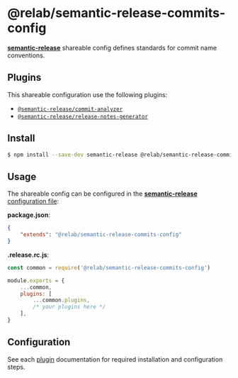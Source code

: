 # @relab/semantic-release-commits-config

[**semantic-release**](https://github.com/semantic-release/semantic-release) shareable config defines standards for commit name conventions.

## Plugins

This shareable configuration use the following plugins:

-   [`@semantic-release/commit-analyzer`](https://github.com/semantic-release/commit-analyzer)
-   [`@semantic-release/release-notes-generator`](https://github.com/semantic-release/release-notes-generator)

## Install

```bash
$ npm install --save-dev semantic-release @relab/semantic-release-commits-config
```

## Usage

The shareable config can be configured in the [**semantic-release** configuration file](https://github.com/semantic-release/semantic-release/blob/master/docs/usage/configuration.md#configuration):

**package.json**:

```json
{
    "extends": "@relab/semantic-release-commits-config"
}
```

**.release.rc.js**:

```javascript
const common = require('@relab/semantic-release-commits-config')

module.exports = {
    ...common,
    plugins: [
        ...common.plugins,
        /* your plugins here */
    ],
}
```

## Configuration

See each [plugin](#plugins) documentation for required installation and configuration steps.

